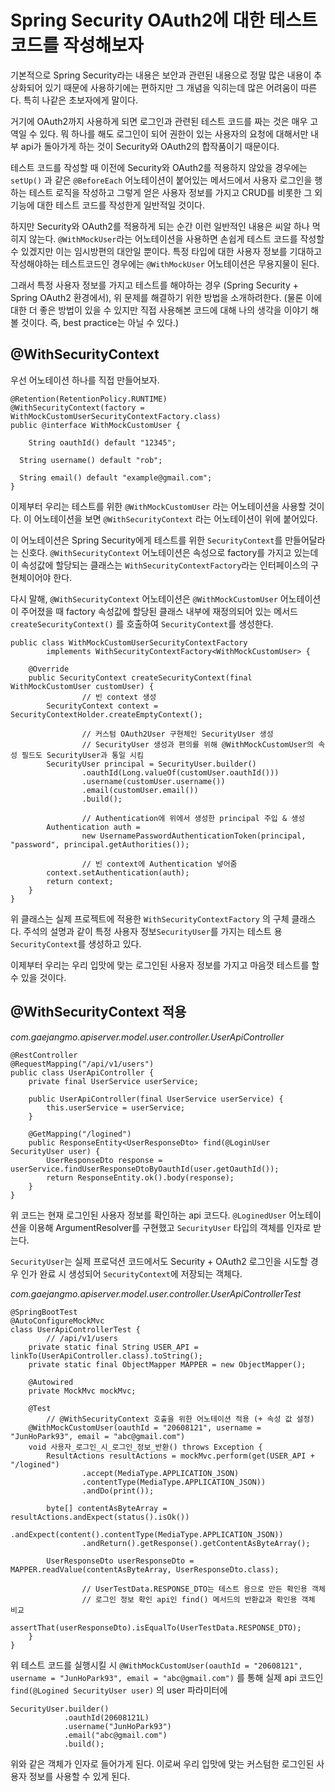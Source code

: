 # Spring Security OAuth2에 대한 테스트 코드를 작성해보자

기본적으로 Spring Security라는 내용은 보안과 관련된 내용으로 정말 많은 내용이 추상화되어 있기 때문에 사용하기에는 편하지만 그 개념을 익히는데 많은 어려움이 따른다. 특히 나같은 초보자에게 말이다.

거기에 OAuth2까지 사용하게 되면 로그인과 관련된 테스트 코드를 짜는 것은 매우 고역일 수 있다. 뭐 하나를 해도 로그인이 되어 권한이 있는 사용자의 요청에 대해서만 내부 api가 돌아가게 하는 것이 Security와 OAuth2의 합작품이기 때문이다.

테스트 코드를 작성할 때 이전에 Security와 OAuth2를 적용하지 않았을 경우에는 `setUp()` 과 같은 `@BeforeEach` 어노테이션이 붙어있는 메서드에서 사용자 로그인을 행하는 테스트 로직을 작성하고 그렇게 얻은 사용자 정보를 가지고 CRUD를 비롯한 그 외 기능에 대한 테스트 코드를 작성한게 일반적일 것이다.

하지만 Security와 OAuth2를 적용하게 되는 순간 이런 일반적인 내용은 씨알 하나 먹히지 않는다. `@WithMockUser`라는 어노테이션을 사용하면 손쉽게 테스트 코드를 작성할 수 있겠지만 이는 임시방편의 대안일 뿐이다. 특정 타입에 대한 사용자 정보를 기대하고 작성해야하는 테스트코드인 경우에는 `@WithMockUser` 어노테이션은 무용지물이 된다.

그래서 특정 사용자 정보를 가지고 테스트를 해야하는 경우 (Spring Security + Spring OAuth2 환경에서), 위 문제를 해결하기 위한 방법을 소개하려한다. (물론 이에 대한 더 좋은 방법이 있을 수 있지만 직접 사용해본 코드에 대해 나의 생각을 이야기 해볼 것이다. 즉, best practice는 아닐 수 있다.)

## @WithSecurityContext

우선 어노테이션 하나를 직접 만들어보자.

    @Retention(RetentionPolicy.RUNTIME)
    @WithSecurityContext(factory = WithMockCustomUserSecurityContextFactory.class)
    public @interface WithMockCustomUser {
    
    	String oauthId() default "12345";
    
      String username() default "rob";
    
      String email() default "example@gmail.com";
    }

이제부터 우리는 테스트를 위한 `@WithMockCustomUser` 라는 어노테이션을 사용할 것이다. 이 어노테이션을 보면 `@WithSecurityContext` 라는 어노테이션이 위에 붙어있다.

이 어노테이션은 Spring Security에게 테스트를 위한 `SecurityContext`를 만들어달라는 신호다. `@WithSecurityContext` 어노테이션은 속성으로 factory를 가지고 있는데 이 속성값에 할당되는 클래스는 `WithSecurityContextFactory`라는 인터페이스의 구현체이어야 한다. 

다시 말해, `@WithSecurityContext` 어노테이션은 `@WithMockCustomUser` 어노테이션이 주어졌을 때 factory 속성값에 할당된 클래스 내부에 재정의되어 있는 메서드 `createSecurityContext()` 를 호출하여 `SecurityContext`를 생성한다.

    public class WithMockCustomUserSecurityContextFactory
            implements WithSecurityContextFactory<WithMockCustomUser> {
    
        @Override
        public SecurityContext createSecurityContext(final WithMockCustomUser customUser) {
    				// 빈 context 생성
            SecurityContext context = SecurityContextHolder.createEmptyContext();
    
    				// 커스텀 OAuth2User 구현체인 SecurityUser 생성
    				// SecurityUser 생성과 편의를 위해 @WithMockCustomUser의 속성 필드도 SecurityUser과 통일 시킴
            SecurityUser principal = SecurityUser.builder()
                    .oauthId(Long.valueOf(customUser.oauthId()))
                    .username(customUser.username())
                    .email(customUser.email())
                    .build();
    
    				// Authentication에 위에서 생성한 principal 주입 & 생성
            Authentication auth =
                    new UsernamePasswordAuthenticationToken(principal, "password", principal.getAuthorities());
    
    				// 빈 context에 Authentication 넣어줌
            context.setAuthentication(auth);
            return context;
        }
    }

위 클래스는 실제 프로젝트에 적용한 `WithSecurityContextFactory` 의 구체 클래스다. 주석의 설명과 같이 특정 사용자 정보`SecurityUser`를 가지는 테스트 용 `SecurityContext`를 생성하고 있다.

이제부터 우리는 우리 입맛에 맞는 로그인된 사용자 정보를 가지고 마음껏 테스트를 할 수 있을 것이다.

## @WithSecurityContext 적용

*com.gaejangmo.apiserver.model.user.controller.UserApiController*

    @RestController
    @RequestMapping("/api/v1/users")
    public class UserApiController {
        private final UserService userService;
    
        public UserApiController(final UserService userService) {
            this.userService = userService;
        }
    
        @GetMapping("/logined")
        public ResponseEntity<UserResponseDto> find(@LoginUser SecurityUser user) {
            UserResponseDto response = userService.findUserResponseDtoByOauthId(user.getOauthId());
            return ResponseEntity.ok().body(response);
        }
    }

위 코드는 현재 로그인된 사용자 정보를 확인하는 api 코드다. `@LoginedUser` 어노테이션을 이용해 ArgumentResolver를 구현했고 `SecurityUser`  타입의 객체를 인자로 받는다.

`SecurityUser`는 실제 프로덕션 코드에서도 Security + OAuth2 로그인을 시도할 경우 인가 완료 시 생성되어 `SecurityContext`에 저장되는 객체다.

*com.gaejangmo.apiserver.model.user.controller.UserApiControllerTest*

    @SpringBootTest
    @AutoConfigureMockMvc
    class UserApiControllerTest {
    		// /api/v1/users
        private static final String USER_API = linkTo(UserApiController.class).toString();
        private static final ObjectMapper MAPPER = new ObjectMapper();
    
        @Autowired
        private MockMvc mockMvc;
    
        @Test
    		// @WithSecurityContext 호출을 위한 어노테이션 적용 (+ 속성 값 설정)
        @WithMockCustomUser(oauthId = "20608121", username = "JunHoPark93", email = "abc@gmail.com")
        void 사용자_로그인_시_로그인_정보_반환() throws Exception {
            ResultActions resultActions = mockMvc.perform(get(USER_API + "/logined")
                    .accept(MediaType.APPLICATION_JSON)
                    .contentType(MediaType.APPLICATION_JSON))
                    .andDo(print());
    
            byte[] contentAsByteArray = resultActions.andExpect(status().isOk())
                    .andExpect(content().contentType(MediaType.APPLICATION_JSON))
                    .andReturn().getResponse().getContentAsByteArray();
    
            UserResponseDto userResponseDto = MAPPER.readValue(contentAsByteArray, UserResponseDto.class);
    
    				// UserTestData.RESPONSE_DTO는 테스트 용으로 만든 확인용 객체
    				// 로그인 정보 확인 api인 find() 메서드의 반환값과 확인용 객체 비교
            assertThat(userResponseDto).isEqualTo(UserTestData.RESPONSE_DTO);
        }
    }

위 테스트 코드를 실행시킬 시 `@WithMockCustomUser(oauthId = "20608121", username = "JunHoPark93", email = "abc@gmail.com")` 를 통해 실제 api 코드인 `find(@Logined SecurityUser user)` 의 user 파라미터에 

    SecurityUser.builder()
    			.oauthId(20608121L)
    			.username("JunHoPark93")
    			.email("abc@gmail.com")
    			.build();

위와 같은 객체가 인자로 들어가게 된다. 이로써 우리 입맛에 맞는 커스텀한 로그인된 사용자 정보를 사용할 수 있게 된다.
